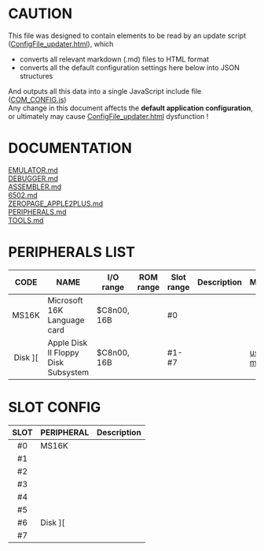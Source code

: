 # CAUTION

This file was designed to contain elements to be read by an update script ([ConfigFile_updater.html](../tools/ConfigFile_updater.html)), which  
* converts all relevant markdown (.md) files to HTML format  
* converts all the default configuration settings here below into JSON structures  

And outputs all this data into a single JavaScript include file ([COM_CONFIG.js](../res/COM_CONFIG.js))  
Any change in this document affects the **default application configuration**, or ultimately may cause [ConfigFile_updater.html](../tools/ConfigFile_updater.html) dysfunction !


# DOCUMENTATION  
[EMULATOR.md](https://github.com/RetroAppleJS/RetroAppleJS.github.io/blob/main/docs/EMULATOR.md)  
[DEBUGGER.md](https://github.com/RetroAppleJS/RetroAppleJS.github.io/blob/main/docs/DEBUGGER.md)  
[ASSEMBLER.md](https://github.com/RetroAppleJS/RetroAppleJS.github.io/blob/main/docs/ASSEMBLER.md)   
[6502.md](https://github.com/RetroAppleJS/RetroAppleJS.github.io/blob/main/docs/6502.md)  
[ZEROPAGE_APPLE2PLUS.md](https://github.com/RetroAppleJS/RetroAppleJS.github.io/blob/main/docs/ZEROPAGE_APPLE2PLUS.md)  
[PERIPHERALS.md](https://github.com/RetroAppleJS/RetroAppleJS.github.io/blob/main/docs/PERIPHERALS.md)  
[TOOLS.md](https://github.com/RetroAppleJS/RetroAppleJS.github.io/blob/main/docs/TOOLS.md) 

# PERIPHERALS LIST

| CODE    | NAME                                 | I/O range   | ROM range | Slot range | Description   | Manuals           |
| :-----: | ------------------------------------ | ----------  | --------- | -----------|-------------- | ----------------- |
| MS16K   | Microsoft 16K Language card          | $C8n00, 16B |           | #0         |               |                   |
|Disk \]\[| Apple Disk II Floppy Disk Subsystem  | $C8n00, 16B |           | #1-#7      |               | [user manual](https://mirrors.apple2.org.za/Apple%20II%20Documentation%20Project/Peripherals/Disk%20Drives/Apple%20Disk%20II/Manuals/Apple%20Disk%20II%20Floppy%20Disk%20Subsystem%20-%20Installation%20and%20Operating%20Manual.pdf) |


# SLOT CONFIG

| SLOT  | PERIPHERAL | Description       |
| :---: | ---------- | ----------------- |
|  #0   | MS16K      |                   | 
|  #1   |            |                   |
|  #2   |            |                   |
|  #3   |            |                   |
|  #4   |            |                   |
|  #5   |            |                   |
|  #6   | Disk \]\[  |                   |
|  #7   |            |                   |
